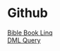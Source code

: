 # Github
<a href="BibleBookLinq.js.html">Bible Book Linq</a><br/>
<a href="DML Query.html">DML Query</a>
